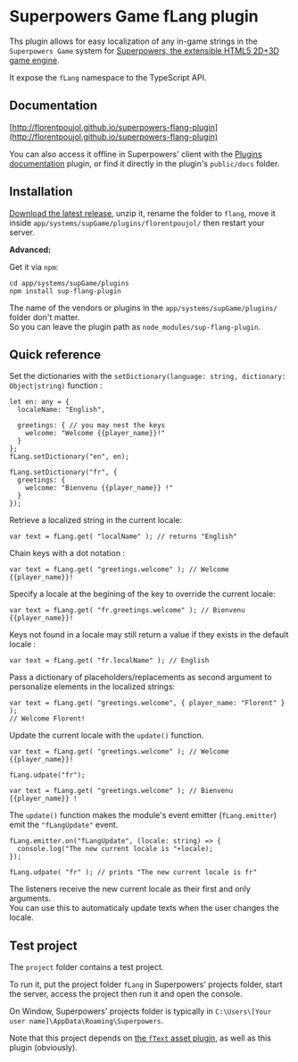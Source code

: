 # Superpowers Game fLang plugin

Ths plugin allows for easy localization of any in-game strings in the `Superpowers Game` system for [Superpowers, the extensible HTML5 2D+3D game engine](http://superpowers-html5.com).  

It expose the `fLang` namespace to the TypeScript API.


## Documentation

[http://florentpoujol.github.io/superpowers-flang-plugin](http://florentpoujol.github.io/superpowers-flang-plugin)

You can also access it offline in Superpowers' client with the [Plugins documentation](https://github.com/florentpoujol/superpowers-pluginsdocumentation-plugin) plugin, or find it directly in the plugin's `public/docs` folder.


## Installation

[Download the latest release](https://github.com/florentpoujol/superpowers-flang-plugin/releases), unzip it, rename the folder to `flang`, move it inside `app/systems/supGame/plugins/florentpoujol/` then restart your server.

__Advanced:__

Get it via `npm`:
        
    cd app/systems/supGame/plugins
    npm install sup-flang-plugin

The name of the vendors or plugins in the `app/systems/supGame/plugins/` folder don't matter.  
So you can leave the plugin path as `node_modules/sup-flang-plugin`.


## Quick reference

Set the dictionaries with the `setDictionary(language: string, dictionary: Object|string)` function :
    
    let en: any = {
      localeName: "English",

      greetings: { // you may nest the keys
        welcome: "Welcome {{player_name}}!"
      }
    };
    fLang.setDictionary("en", en);

    fLang.setDictionary("fr", {
      greetings: {
        welcome: "Bienvenu {{player_name}} !"
      }
    });


Retrieve a localized string in the current locale:
    
    var text = fLang.get( "localName" ); // returns "English"

Chain keys with a dot notation :

    var text = fLang.get( "greetings.welcome" ); // Welcome {{player_name}}!

Specify a locale at the begining of the key to override the current locale:

    var text = fLang.get( "fr.greetings.welcome" ); // Bienvenu {{player_name}}!

Keys not found in a locale may still return a value if they exists in the default locale :

    var text = fLang.get( "fr.localName" ); // English

Pass a dictionary of placeholders/replacements as second argument to personalize elements in the localized strings:
    
    var text = fLang.get( "greetings.welcome", { player_name: "Florent" } );
    // Welcome Florent!

Update the current locale with the `update()` function.

    var text = fLang.get( "greetings.welcome" ); // Welcome {{player_name}}!

    fLang.udpate("fr");

    var text = fLang.get( "greetings.welcome" ); // Bienvenu {{player_name}} !
    
The `update()` function makes the module's event emitter (`fLang.emitter`) emit the `"fLangUpdate"` event.  

    fLang.emitter.on("fLangUpdate", (locale: string) => {
      console.log("The new current locale is "+locale);
    });

    fLang.udpate( "fr" ); // prints "The new current locale is fr"

The listeners receive the new current locale as their first and only arguments.  
You can use this to automaticaly update texts when the user changes the locale.  


## Test project

The `project` folder contains a test project.  

To run it, put the project folder `fLang` in Superpowers' projects folder, start the server, access the project then run it and open the console.

On Window, Superpowers' projects folder is typically in `C:\Users\[Your user name]\AppData\Roaming\Superpowers`.

Note that this project depends on [the `fText` asset plugin](https://github.com/florentpoujol/superpowers-ftext-plugin), as well as this plugin (obviously).
